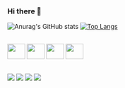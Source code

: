 ### Hi there 👋

![Anurag's GitHub stats](https://github-readme-stats.vercel.app/api?username=Ioree&show_icons=true&icon_color=FF8C00&theme=dark&text_color=000000&border_color=0000&bg_color=DEG,40E0D0,32CD32)
[![Top Langs](https://github-readme-stats.vercel.app/api/top-langs/?username=Ioree&layout=compact&icon_color=FF8C00&theme=dark&text_color=000000&border_color=0000&bg_color=DEG,40E0D0,32CD32)](https://github.com/anuraghazra/github-readme-stats)

<div style="display: inline block"><br>
  <img aling="center" height="35px" width="40px" src="https://cdn.jsdelivr.net/gh/devicons/devicon/icons/html5/html5-original.svg" />   
  <img aling="center" height="35px" width="40px" src="https://cdn.jsdelivr.net/gh/devicons/devicon/icons/css3/css3-original.svg" />
  <img aling="center" height="35px" width="40px" src="https://cdn.jsdelivr.net/gh/devicons/devicon/icons/javascript/javascript-original.svg" />  
  <img aling="center" height="35px" width="40px" src="https://cdn.jsdelivr.net/gh/devicons/devicon/icons/bootstrap/bootstrap-original.svg" />
</div>

##

<div>
  
  <a href="#"><img src="https://img.shields.io/badge/Discord-7289DA?style=for-the-badge&logo=discord&logoColor=white"></img></a>
  <a href="#"><img src="https://img.shields.io/badge/Gmail-D14836?style=for-the-badge&logo=gmail&logoColor=white"></img></a>
  <a href="#"><img src="https://img.shields.io/badge/Instagram-E4405F?style=for-the-badge&logo=instagram&logoColor=white"></img></a>
  <a href="#"><img src="https://img.shields.io/badge/LinkedIn-0077B5?style=for-the-badge&logo=linkedin&logoColor=white"></img></a>
